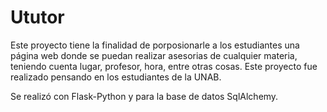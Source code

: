 # Ututor

Este proyecto tiene la finalidad de porposionarle a los estudiantes una página web donde se puedan realizar asesorias de cualquier materia,
teniendo cuenta lugar, profesor, hora, entre otras cosas. Este proyecto fue realizado pensando en los estudiantes de la UNAB.

Se realizó con Flask-Python y para la base de datos SqlAlchemy.
